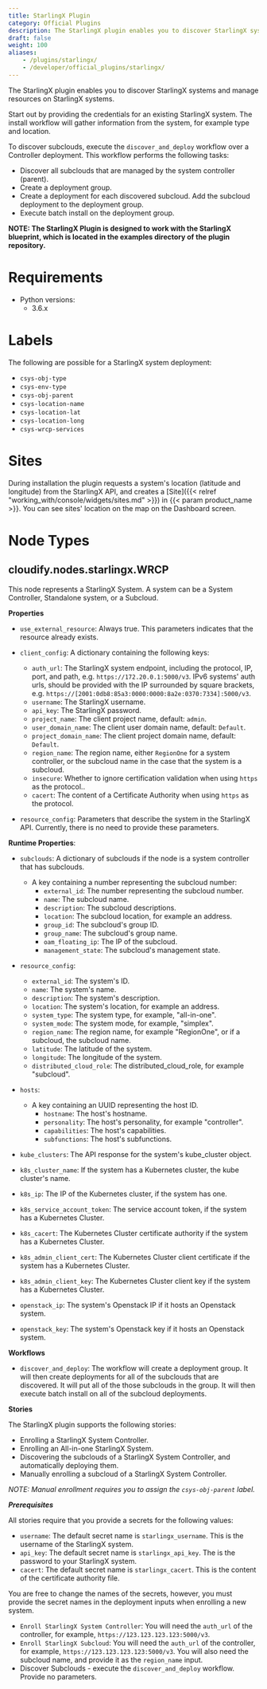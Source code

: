 ```yaml
---
title: StarlingX Plugin
category: Official Plugins
description: The StarlingX plugin enables you to discover StarlingX systems and manage resources on StarlingX systems
draft: false
weight: 100
aliases:
    - /plugins/starlingx/
    - /developer/official_plugins/starlingx/
---
```


The StarlingX plugin enables you to discover StarlingX systems and manage resources on StarlingX systems.

Start out by providing the credentials for an existing StarlingX system. The install workflow will gather information from the system, for example type and location.

To discover subclouds, execute the `discover_and_deploy` workflow over a Controller deployment. This workflow performs the following tasks:

  - Discover all subclouds that are managed by the system controller (parent).
  - Create a deployment group.
  - Create a deployment for each discovered subcloud. Add the subcloud deployment to the deployment group.
  - Execute batch install on the deployment group.


__NOTE: The StarlingX Plugin is designed to work with the StarlingX blueprint, which is located in the examples directory of the plugin repository.__


# Requirements

* Python versions:
  * 3.6.x

# Labels

The following are possible for a StarlingX system deployment:

  - `csys-obj-type`
  - `csys-env-type`
  - `csys-obj-parent`
  - `csys-location-name`
  - `csys-location-lat`
  - `csys-location-long`
  - `csys-wrcp-services`

# Sites

During installation the plugin requests a system's location (latitude and longitude) from the StarlingX API, and creates a [Site]({{< relref "working_with/console/widgets/sites.md" >}}) in {{< param product_name >}}. You can see sites' location on the map on the Dashboard screen.

# Node Types

## **cloudify.nodes.starlingx.WRCP**

This node represents a StarlingX System. A system can be a System Controller, Standalone system, or a Subcloud.

**Properties**

  * `use_external_resource`: Always true. This parameters indicates that the resource already exists.

  * `client_config`: A dictionary containing the following keys:
    * `auth_url`: The StarlingX system endpoint, including the protocol, IP, port, and path, e.g. `https://172.20.0.1:5000/v3`. IPv6 systems' auth urls, should be provided with the IP surrounded by square brackets, e.g. `https://[2001:0db8:85a3:0000:0000:8a2e:0370:7334]:5000/v3`.
    * `username`: The StarlingX username.
    * `api_key`: The StarlingX password.
    * `project_name`: The client project name, default: `admin`.
    * `user_domain_name`: The client user domain name, default: `Default`.
    * `project_domain_name`: The client project domain name, default: `Default`.
    * `region_name`: The region name, either `RegionOne` for a system controller, or the subcloud name in the case that the system is a subcloud.
    * `insecure`: Whether to ignore certification validation when using `https` as the protocol..
    * `cacert`: The content of a Certificate Authority when using `https` as the protocol.

  * `resource_config`: Parameters that describe the system in the StarlingX API. Currently, there is no need to provide these parameters.

**Runtime Properties**:

  * `subclouds`: A dictionary of subclouds if the node is a system controller that has subclouds.
    * A key containing a number representing the subcloud number:
      * `external_id`: The number representing the subcloud number.
      * `name`: The subcloud name.
      * `description`: The subcloud descriptions.
      * `location`: The subcloud location, for example an address.
      * `group_id`: The subcloud's group ID.
      * `group_name`: The subcloud's group name.
      * `oam_floating_ip`: The IP of the subcloud.
      * `management_state`: The subcloud's management state.

  * `resource_config`:
    * `external_id`: The system's ID.
    * `name`: The system's name.
    * `description`: The system's description.
    * `location`: The system's location, for example an address.
    * `system_type`: The system type, for example, "all-in-one".
    * `system_mode`: The system mode, for example, "simplex".
    * `region_name`: The region name, for example "RegionOne", or if a subcloud, the subcloud name.
    * `latitude`: The latitude of the system.
    * `longitude`: The longitude of the system.
    * `distributed_cloud_role`: The distributed_cloud_role, for example "subcloud".

  * `hosts`:
    * A key containing an UUID representing the host ID.
      * `hostname`: The host's hostname.
      * `personality`: The host's personality, for example "controller".
      * `capabilities`: The host's capabilities.
      * `subfunctions`: The host's subfunctions.

  * `kube_clusters`: The API response for the system's kube_cluster object.

  * `k8s_cluster_name`: If the system has a Kubernetes cluster, the kube cluster's name.

  * `k8s_ip`: The IP of the Kubernetes cluster, if the system has one.

  * `k8s_service_account_token`: The service account token, if the system has a Kubernetes Cluster.

  * `k8s_cacert`: The Kubernetes Cluster certificate authority if the system has a Kubernetes Cluster.

  * `k8s_admin_client_cert`: The Kubernetes Cluster client certificate if the system has a Kubernetes Cluster.

  * `k8s_admin_client_key`: The Kubernetes Cluster client key if the system has a Kubernetes Cluster.

  * `openstack_ip`: The system's Openstack IP if it hosts an Openstack system.

  * `openstack_key`:  The system's Openstack key if it hosts an Openstack system.


**Workflows**

  * `discover_and_deploy`: The workflow will create a deployment group. It will then create deployments for all of the subclouds that are discovered. It will put all of the those subclouds in the group. It will then execute batch install on all of the subcloud deployments.

**Stories**

The StarlingX plugin supports the following stories:

   * Enrolling a StarlingX System Controller.
   * Enrolling an All-in-one StarlingX System.
   * Discovering the subclouds of a StarlingX System Controller, and automatically deploying them.
   * Manually enrolling a subcloud of a StarlingX System Controller.


_NOTE: Manual enrollment requires you to assign the `csys-obj-parent` label._


___Prerequisites___

All stories require that you provide a secrets for the following values:

  - `username`: The default secret name is `starlingx_username`. This is the username of the StarlingX system.
  - `api_key`: The default secret name is `starlingx_api_key`. The is the password to your StarlingX system.
  - `cacert`: The default secret name is `starlingx_cacert`. This is the content of the certificate authority file. 

You are free to change the names of the secrets, however, you must provide the secret names in the deployment inputs when enrolling a new system.

  * `Enroll StarlingX System Controller`: You will need the `auth_url` of the controller, for example, `https://123.123.123.123:5000/v3`.
  * `Enroll StarlingX Subcloud`: You will need the `auth_url` of the controller, for example, `https://123.123.123.123:5000/v3`. You will also need the subcloud name, and provide it as the `region_name` input.
  * Discover Subclouds - execute the `discover_and_deploy` workflow. Provide no parameters.
